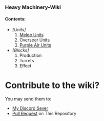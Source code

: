 ### Heavy Machinery-Wiki

#### Contents:
- *[Units]*
  1. [Melee Units](https://github.com/Zeniku/HeavyMachinery-Wiki/wiki/units/MeleeUnit.md)
  2. [Overseer Units](https://github.com/Zeniku/HeavyMachinery-Wiki/wiki/units/OverSeerUnit.md)
  3. [Purple Air Units](https://github.com/Zeniku/HeavyMachinery-Wiki/wiki/units/PurpleAirUnits.md)
- *[Blocks]*
  1. Production
  2. Turrets
  3. Effect

# Contribute to the wiki?
You may send them to:
- [My Discord Sever](https://discord.gg/bWBGyty)
- [Pull Request](https://github.com/Zeniku/HeavyMachinery-Wiki/pulls) on This Repository